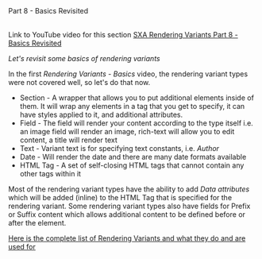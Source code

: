 <summary>Part 8 - Basics Revisited</summary>
<br />  

Link to YouTube video for this section [SXA Rendering Variants Part 8 - Basics Revisited](https://youtu.be/VwfcV6JLW1w)

*Let's revisit some basics of rendering variants*

In the first *Rendering Variants - Basics* video, the rendering variant types were not covered well, so let's do that now.

* Section - A wrapper that allows you to put additional elements inside of them. It will wrap any elements in a tag that you get to specify, it can have styles applied to it, and additional attributes.
* Field - The field will render your content according to the type itself i.e. an image field will render an image, rich-text will allow you to edit content, a title will render text
* Text - Variant text is for specifying text constants, i.e. *Author*
* Date - Will render the date and there are many date formats available
* HTML Tag - A set of self-closing HTML tags that cannot contain any other tags within it

Most of the rendering variant types have the ability to add *Data attributes* which will be added (inline) to the HTML Tag that is specified for the rendering variant. Some rendering variant types also have fields for Prefix or Suffix content which allows additional content to be defined before or after the element.

[Here is the complete list of Rendering Variants and what they do and are used for](https://doc.sitecore.com/developers/sxa/17/sitecore-experience-accelerator/en/create-a-rendering-variant.html)